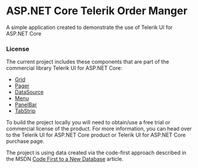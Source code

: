 # ASP.NET Core Telerik Order Manger

A simple application created to demonstrate the use of Telerik UI for ASP.NET Core

### License

The current project includes these components that are part of the commercial library Telerik UI for ASP.NET Core:
- [Grid](https://docs.telerik.com/aspnet-core/html-helpers/data-management/grid/overview)
- [Pager](https://docs.telerik.com/aspnet-core/html-helpers/data-management/pager/overview)
- [DataSource](https://docs.telerik.com/aspnet-core/html-helpers/datasource/overview)
- [Menu](https://docs.telerik.com/aspnet-core/html-helpers/navigation/menu/overview)
- [PanelBar](https://docs.telerik.com/aspnet-core/html-helpers/navigation/panelbar/overview)
- [TabStrip](https://docs.telerik.com/aspnet-core/html-helpers/navigation/tabstrip/overview)


To build the project locally you will need to obtain/use a free trial or commercial license of the product. For more information, you can head over to the Telerik UI for ASP.NET Core product or Telerik UI for ASP.NET Core purchase page.

The project is using data created via the code-first approach described in the MSDN [Code First to a New Database](https://docs.microsoft.com/en-us/ef/ef6/modeling/code-first/workflows/new-database) article.